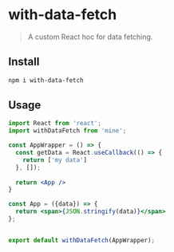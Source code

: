 # with-data-fetch

> A custom React hoc for data fetching.

## Install

```bash
npm i with-data-fetch
```

## Usage

```jsx
import React from 'react';
import withDataFetch from 'mine';

const AppWrapper = () => {
  const getData = React.useCallback(() => {
    return ['my data']
  }, []);
  
  return <App />
}

const App = ({data}) => {
  return <span>{JSON.stringify(data)}</span>
};


export default withDataFetch(AppWrapper);
```
